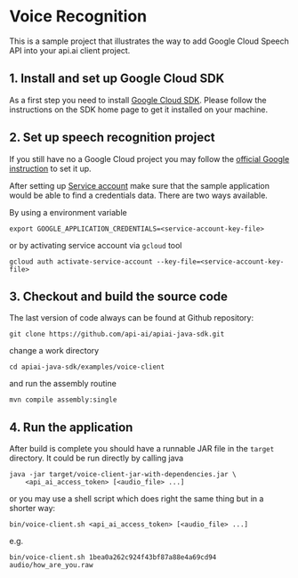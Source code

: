 # Voice Recognition

This is a sample project that illustrates the way to add Google Cloud Speech API
into your api.ai client project.

## 1. Install and set up Google Cloud SDK

As a first step you need to install [Google Cloud SDK](https://cloud.google.com/sdk/).
Please follow the instructions on the SDK home page to get it installed on your
machine.

## 2. Set up speech recognition project

If you still have no a Google Cloud project you may follow the
[official Google instruction](https://cloud.google.com/speech/docs/getting-started#set_up_your_project)
to set it up.

After setting up [Service account](https://cloud.google.com/speech/docs/common/auth#set_up_a_service_account)
make sure that the sample application would be able to find a credentials data.
There are two ways available.

By using a environment variable

    export GOOGLE_APPLICATION_CREDENTIALS=<service-account-key-file>

or by activating service account via `gcloud` tool

    gcloud auth activate-service-account --key-file=<service-account-key-file> 

## 3. Checkout and build the source code

The last version of code always can be found at Github repository:

    git clone https://github.com/api-ai/apiai-java-sdk.git

change a work directory

    cd apiai-java-sdk/examples/voice-client

and run the assembly routine

    mvn compile assembly:single

## 4. Run the application

After build is complete you should have a runnable JAR file in the `target`
directory. It could be run directly by calling java

    java -jar target/voice-client-jar-with-dependencies.jar \
        <api_ai_access_token> [<audio_file> ...]

or you may use a shell script which does right the same thing but in a shorter
way:

    bin/voice-client.sh <api_ai_access_token> [<audio_file> ...]

e.g.

    bin/voice-client.sh 1bea0a262c924f43bf87a88e4a69cd94 audio/how_are_you.raw
